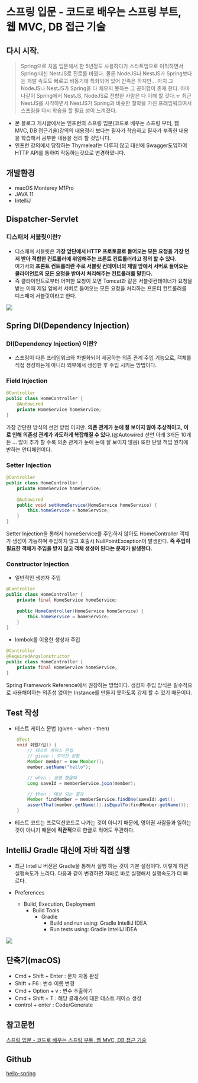 # 스프링 입문 - 코드로 배우는 스프링 부트, 웹 MVC, DB 접근 기술
## 다시 시작.
> Spring으로 처음 입문해서 한 5년정도 사용하다가 스타트업으로 이직하면서 Spring 대신 NestJS로 진로를 바꿨다. 물론  NodeJS나 NestJS가 Spring보다는 개발 속도도 빠르고 비동기에 특화되어 있어 만족은 하지만... 마치 그  NodeJS나 NestJS가 Spring을 다 채우지 못하는 그 공허험이 존재 한다. 아마 나같이 Spring에서 NestJS, NodeJS로 전향한 사람은 다 이해 할 것다.ㅠ
최근 NestJS를 시작하면서 NestJS가 Spring과 비슷한 철학을 가진 프레임워크여서 스프링을 다시 학습을 할 필요 성이 느껴졌다.<br>

- 본 블로그 게시글에서는 인프런의 스프링 입문(코드로 배우는 스프링 부터, 웹 MVC, DB 접근기술)강의의 내용정리 보다는 필자가 학습하고 필자가 부족한 내용을 학습해서 공부한 내용을 정리 할 것입니다.
- 인프런 강의에서 당장하는 Thymeleaf는 다루지 않고 대신에 Swagger도입하여 HTTP API를 통하여 작동하는것으로 변경하였니다.

## 개발환경
- macOS Monterey M1Pro
- JAVA 11
- IntelliJ

## Dispatcher-Servlet
### 디스패처 서블릿이란?
- 디스패쳐 서블릿은 **가장 앞단에서 HTTP 프로토콜로 들어오는 모든 요청을 가장 먼저 받아 적합한 컨트롤러에 위임해주는 프론트 컨트롤러라고 정의 할 수 있다.** <br> 여기서의 **프론트 컨트롤러란 주로 서블릿 컨테이너의 제일 앞에서 서버로 들어오는 클라이언트의 모든 요청을 받아서 처리해주는 컨트롤러를 말한다.**
- 즉 클라이언트로부터 어떠한 요청이 오면 Tomcat과 같은 서블릿컨테이너가 요청을 받는 이때 제일 앞에서 서버로 들어오는 모든 요청을 처리하는 프론터 컨트롤러를 디스패처 서블릿이라고 한다.

![](https://images.velog.io/images/hong-brother/post/dbcffef6-4c80-42a0-8320-c84f3dca102a/%E1%84%89%E1%85%B3%E1%84%8F%E1%85%B3%E1%84%85%E1%85%B5%E1%86%AB%E1%84%89%E1%85%A3%E1%86%BA%202022-03-01%20%E1%84%8B%E1%85%A9%E1%84%92%E1%85%AE%208.53.30.png)

## Spring DI(Dependency Injection)
### DI(Dependency Injection) 이란?
- 스프링이 다른 프레임워크와 차별화되어 제공하는 의존 관계 주입 기능으로, 객체를 직접 생성하는게 아니라 외부에서 생성한 후 주입 시키는 방법이다.

### Field Injection
```java
@Controller
public class HomeController {
    @Autowired
    private HomeService homeService;
}
```
가장 간단한 방식의 선언 방법 이지만. **의존 관계가 눈에 잘 보이지 않아 추상적이고, 이로 인해 의존성 관계가 과도하게 복잡해질 수 있다.**(@Autowired 선언 아래 3개든 10개든 ... 많이 추가 할 수록 의존 관계가 눈에 눈에 잘 보이지 않음)
또한 단일 책입 원칙에 반하는 안티패턴이다.


### Setter Injection
```java
@Controller
public class HomeController {
    private HomeService homeService;
    
    @Autowired
    public void setHomeService(HomeService homeService) {
    	this.homeService = homeService;
    }
}
```
Setter Injection을 통해서 homeService를 주입하지 않아도 HomeController 객체가 생성이 가능하며 주입하지 않고 호출시 NullPointException이 발생한다.
**즉 주입이 필요한 객체가 주입을 받지 않고 객체 생성이 된다는 문제가 발생한다.**

### Constructor Injection
- 일반적인 생성자 주입
```java
@Controller
public class HomeController {
    private final HomeService homeService;
    
    public HomeController(HomeService homeService) {
    	this.homeService = homeService;
    }
}
```
- lombok를 이용한 생성자 주입
```java
@Controller
@RequiredArgsConstructor
public class HomeController {
    private final HomeService homeService;
}
```
Spring Framework Reference에서 권장하는 방법이다.
생성자 주입 방식은 필수적으로 사용해야하는 의존성 없이는 Instance를 만들지 못하도록 강제 할 수 있기 때문이다.

## Test 작성
- 테스트 케이스 문법 (given - when - then)
```java
    @Test
    void 회원가입() {
        // 테스트 케이스 문법
        // given : 주어진 상황
        Member member = new Member();
        member.setName("hello");

        // when : 실행 했을때
        Long saveId = memberService.join(member);

        // then : 예상 되는 결과
        Member findMember = memberService.findOne(saveId).get();
        assertThat(member.getName()).isEqualTo(findMember.getName());
    }
```
- 테스트 코드는 프로덕션코드로 나가는 것이 아니기 때문에, 영어권 사람들과 일하는 것이 아니기 때문에 **직관적**으로 한글로 적어도 무관하다.

## IntelliJ Gradle 대신에 자바 직접 실행
- 최근 IntelliJ 버전은 Gradle을 통해서 실행 하는 것이 기본 설정이다. 이렇게 하면 실행속도가 느리다.
  다음과 같이 변경하면 자바로 바로 실행해서 실행속도가 더 빠르다.

- Preferences
    - Build, Execution, Deployment
        - Build Tools
            - Gradle
                - Build and run using: Gradle IntelliJ IDEA
                - Run tests using: Gradle IntelliJ IDEA

![](https://images.velog.io/images/hong-brother/post/ee8fa673-7e3a-4bf6-992b-21dc816c28ec/buildTool.png)

## 단축기(macOS)
- Cmd + Shift + Enter : 문자 자동 완성
- Shift + F6 : 변수 이름 변경
- Cmd + Option + v : 변수 추출하기
- Cmd + Shift + T : 해당 클래스에 대한 테스트 케이스 생성
- control + enter : Code/Generate

## 참고문헌
[스프링 입문 - 코드로 배우는 스프링 부트, 웹 MVC, DB 접근 기술](https://www.inflearn.com/course/%EC%8A%A4%ED%94%84%EB%A7%81-%EC%9E%85%EB%AC%B8-%EC%8A%A4%ED%94%84%EB%A7%81%EB%B6%80%ED%8A%B8)

## Github
[hello-spring](https://github.com/hong-brother/hello-spring)